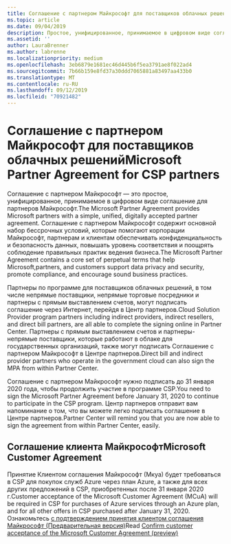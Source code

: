 ```yaml
---
title: Соглашение с партнером Майкрософт для поставщиков облачных решений | Центр партнеров
ms.topic: article
ms.date: 09/04/2019
description: Простое, унифицированное, принимаемое в цифровом виде соглашение с партнером.
ms.assetid: ''
author: LauraBrenner
ms.author: labrenne
ms.localizationpriority: medium
ms.openlocfilehash: 3eb6879e1681ec46d445b6f5ea3791ae8f022ad4
ms.sourcegitcommit: 7b66b159e8fd37a30ddd7065881a83497aa433b0
ms.translationtype: MT
ms.contentlocale: ru-RU
ms.lasthandoff: 09/12/2019
ms.locfileid: "70921482"
---
```

# <a name="microsoft-partner-agreement-for-csp-partners"></a><span data-ttu-id="591e3-103">Соглашение с партнером Майкрософт для поставщиков облачных решений</span><span class="sxs-lookup"><span data-stu-id="591e3-103">Microsoft Partner Agreement for CSP partners</span></span> 

<span data-ttu-id="591e3-104">Соглашение с партнером Майкрософт — это простое, унифицированное, принимаемое в цифровом виде соглашение для партнеров Майкрософт.</span><span class="sxs-lookup"><span data-stu-id="591e3-104">The Microsoft Partner Agreement provides Microsoft partners with a simple, unified, digitally accepted partner agreement.</span></span> <span data-ttu-id="591e3-105">Соглашение с партнером Майкрософт содержит основной набор бессрочных условий, которые помогают корпорации Майкрософт, партнерам и клиентам обеспечивать конфиденциальность и безопасность данных, повышать уровень соответствия и поощрять соблюдение правильных практик ведения бизнеса.</span><span class="sxs-lookup"><span data-stu-id="591e3-105">The Microsoft Partner Agreement contains a core set of perpetual terms that help Microsoft,partners, and customers support data privacy and security, promote compliance, and encourage sound business practices.</span></span>   

<span data-ttu-id="591e3-106">Партнеры по программе для поставщиков облачных решений, в том числе непрямые поставщики, непрямые торговые посредники и партнеры с прямым выставлением счетов, могут подписать соглашение через Интернет, перейдя в Центр партнеров.</span><span class="sxs-lookup"><span data-stu-id="591e3-106">Cloud Solution Provider program partners including indirect providers, indirect resellers, and direct bill partners, are all able to complete the signing online in Partner Center.</span></span> <span data-ttu-id="591e3-107">Партнеры с прямым выставлением счетов и партнеры-непрямые поставщики, которые работают в облаке для государственных организаций, также могут подписать Соглашение с партнером Майкрософт в Центре партнеров.</span><span class="sxs-lookup"><span data-stu-id="591e3-107">Direct bill and indirect provider partners who operate in the government cloud can also sign the MPA from within Partner Center.</span></span>

<span data-ttu-id="591e3-108">Соглашение с партнером Майкрософт нужно подписать до 31 января 2020 года, чтобы продолжить участие в программе CSP.</span><span class="sxs-lookup"><span data-stu-id="591e3-108">You need to sign the Microsoft Partner Agreement before January 31, 2020 to continue to participate in the CSP program.</span></span> <span data-ttu-id="591e3-109">Центр партнеров отправит вам напоминание о том, что вы можете легко подписать соглашение в Центре партнеров.</span><span class="sxs-lookup"><span data-stu-id="591e3-109">Partner Center will remind you that you are now able to sign the agreement from within Partner Center, easily.</span></span> 

## <a name="microsoft-customer-agreement"></a><span data-ttu-id="591e3-110">Соглашение клиента Майкрософт</span><span class="sxs-lookup"><span data-stu-id="591e3-110">Microsoft Customer Agreement</span></span>

<span data-ttu-id="591e3-111">Принятие Клиентом соглашения Майкрософт (Мкуа) будет требоваться в CSP для покупок служб Azure через план Azure, а также для всех других предложений в CSP, приобретенных после 31 января 2020 г.</span><span class="sxs-lookup"><span data-stu-id="591e3-111">Customer acceptance of the Microsoft Customer Agreement (MCuA) will be required in CSP for purchases of Azure services through an Azure plan, and for all other offers in CSP purchased after January 31, 2020.</span></span> <span data-ttu-id="591e3-112">Ознакомьтесь [с подтверждением принятия клиентом соглашения Майкрософт (Предварительная версия)](confirm-customer-agreement.md)</span><span class="sxs-lookup"><span data-stu-id="591e3-112">Read [Confirm customer acceptance of the Microsoft Customer Agreement (preview)](confirm-customer-agreement.md)</span></span>
 











